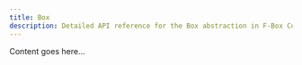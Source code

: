 ```yaml
---
title: Box
description: Detailed API reference for the Box abstraction in F-Box Core.
---
```


Content goes here...
